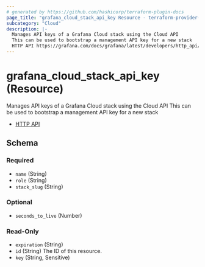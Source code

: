 ```yaml
---
# generated by https://github.com/hashicorp/terraform-plugin-docs
page_title: "grafana_cloud_stack_api_key Resource - terraform-provider-grafana"
subcategory: "Cloud"
description: |-
  Manages API keys of a Grafana Cloud stack using the Cloud API
  This can be used to bootstrap a management API key for a new stack
  HTTP API https://grafana.com/docs/grafana/latest/developers/http_api/auth/
---
```


# grafana_cloud_stack_api_key (Resource)

Manages API keys of a Grafana Cloud stack using the Cloud API
This can be used to bootstrap a management API key for a new stack

* [HTTP API](https://grafana.com/docs/grafana/latest/developers/http_api/auth/)



<!-- schema generated by tfplugindocs -->
## Schema

### Required

- `name` (String)
- `role` (String)
- `stack_slug` (String)

### Optional

- `seconds_to_live` (Number)

### Read-Only

- `expiration` (String)
- `id` (String) The ID of this resource.
- `key` (String, Sensitive)


